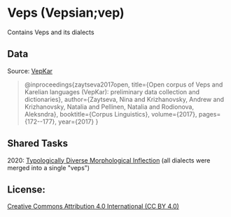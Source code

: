 # Veps  (Vepsian;vep) 

Contains Veps and its dialects


## Data
Source: [VepKar](http://dictorpus.krc.karelia.ru/en)


> @inproceedings{zaytseva2017open,
>  title={Open corpus of Veps and Karelian languages (VepKar): preliminary data collection and dictionaries},
>  author={Zaytseva, Nina and Krizhanovsky, Andrew and Krizhanovsky, Natalia and Pellinen, Natalia and Rodionova, Aleksndra},
>  booktitle={Corpus Linguistics},
>  volume={2017},
>  pages={172--177},
>  year={2017}
>}

## Shared Tasks

2020: [Typologically Diverse Morphological Inflection](https://www.aclweb.org/anthology/2020.sigmorphon-1.1/)
(all dialects were merged into a single "veps")

## License: 
[Creative Commons Attribution 4.0 International (CC BY 4.0)](https://creativecommons.org/licenses/by/4.0/)

